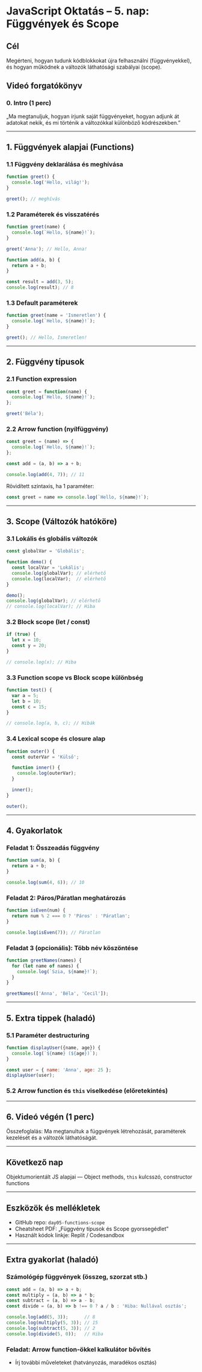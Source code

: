 
# JavaScript Oktatás – 5. nap: Függvények és Scope

## Cél
Megérteni, hogyan tudunk kódblokkokat újra felhasználni (függvényekkel), és hogyan működnek a változók láthatósági szabályai (scope).

## Videó forgatókönyv

### 0. Intro (1 perc)
„Ma megtanuljuk, hogyan írjunk saját függvényeket, hogyan adjunk át adatokat nekik, és mi történik a változókkal különböző kódrészekben.”

---

## 1. Függvények alapjai (Functions)

### 1.1 Függvény deklarálása és meghívása
```js
function greet() {
  console.log('Hello, világ!');
}

greet(); // meghívás
```

### 1.2 Paraméterek és visszatérés
```js
function greet(name) {
  console.log(`Hello, ${name}!`);
}

greet('Anna'); // Hello, Anna!

function add(a, b) {
  return a + b;
}

const result = add(3, 5);
console.log(result); // 8
```

### 1.3 Default paraméterek
```js
function greet(name = 'Ismeretlen') {
  console.log(`Hello, ${name}!`);
}

greet(); // Hello, Ismeretlen!
```

---

## 2. Függvény típusok

### 2.1 Function expression
```js
const greet = function(name) {
  console.log(`Hello, ${name}!`);
};

greet('Béla');
```

### 2.2 Arrow function (nyílfüggvény)
```js
const greet = (name) => {
  console.log(`Hello, ${name}!`);
};

const add = (a, b) => a + b;

console.log(add(4, 7)); // 11
```

Rövidített szintaxis, ha 1 paraméter:
```js
const greet = name => console.log(`Hello, ${name}!`);
```

---

## 3. Scope (Változók hatóköre)

### 3.1 Lokális és globális változók
```js
const globalVar = 'Globális';

function demo() {
  const localVar = 'Lokális';
  console.log(globalVar); // elérhető
  console.log(localVar);  // elérhető
}

demo();
console.log(globalVar); // elérhető
// console.log(localVar); // Hiba
```

### 3.2 Block scope (let / const)
```js
if (true) {
  let x = 10;
  const y = 20;
}

// console.log(x); // Hiba
```

### 3.3 Function scope vs Block scope különbség
```js
function test() {
  var a = 5;
  let b = 10;
  const c = 15;
}

// console.log(a, b, c); // Hibák
```

### 3.4 Lexical scope és closure alap
```js
function outer() {
  const outerVar = 'Külső';

  function inner() {
    console.log(outerVar);
  }

  inner();
}

outer();
```

---

## 4. Gyakorlatok

### Feladat 1: Összeadás függvény
```js
function sum(a, b) {
  return a + b;
}

console.log(sum(4, 6)); // 10
```

### Feladat 2: Páros/Páratlan meghatározás
```js
function isEven(num) {
  return num % 2 === 0 ? 'Páros' : 'Páratlan';
}

console.log(isEven(7)); // Páratlan
```

### Feladat 3 (opcionális): Több név köszöntése
```js
function greetNames(names) {
  for (let name of names) {
    console.log(`Szia, ${name}!`);
  }
}

greetNames(['Anna', 'Béla', 'Cecil']);
```

---

## 5. Extra tippek (haladó)

### 5.1 Paraméter destructuring
```js
function displayUser({name, age}) {
  console.log(`${name} (${age})`);
}

const user = { name: 'Anna', age: 25 };
displayUser(user);
```

### 5.2 Arrow function és `this` viselkedése (előretekintés)

---

## 6. Videó végén (1 perc)
Összefoglalás: Ma megtanultuk a függvények létrehozását, paraméterek kezelését és a változók láthatóságát.

---

## Következő nap
Objektumorientált JS alapjai — Object methods, `this` kulcsszó, constructor functions

---

## Eszközök és mellékletek

- GitHub repo: `day05-functions-scope`
- Cheatsheet PDF: „Függvény típusok és Scope gyorssegédlet”
- Használt kódok linkje: Replit / Codesandbox

---

## Extra gyakorlat (haladó)

### Számológép függvények (összeg, szorzat stb.)
```js
const add = (a, b) => a + b;
const multiply = (a, b) => a * b;
const subtract = (a, b) => a - b;
const divide = (a, b) => b !== 0 ? a / b : 'Hiba: Nullával osztás';

console.log(add(5, 3));      // 8
console.log(multiply(5, 3)); // 15
console.log(subtract(5, 3)); // 2
console.log(divide(5, 0));   // Hiba
```

### Feladat: Arrow function-ökkel kalkulátor bővítés
- Írj további műveleteket (hatványozás, maradékos osztás)

